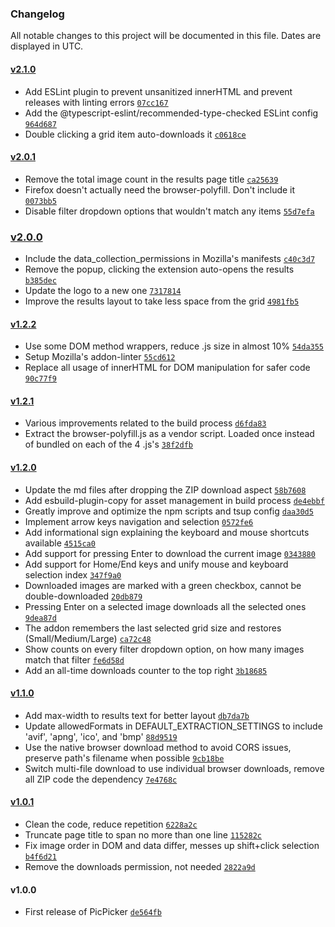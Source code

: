 ### Changelog

All notable changes to this project will be documented in this file. Dates are displayed in UTC.

#### [v2.1.0](https://github.com/flesler/picpicker/compare/v2.0.1...v2.1.0)

- Add ESLint plugin to prevent unsanitized innerHTML and prevent releases with linting errors [`07cc167`](https://github.com/flesler/picpicker/commit/07cc167cde6ddc52fb3a23e50fa121f92347476c)
- Add the @typescript-eslint/recommended-type-checked ESLint config [`964d687`](https://github.com/flesler/picpicker/commit/964d68786052956ead1cc73eeb4ff664e5864548)
- Double clicking a grid item auto-downloads it [`c0618ce`](https://github.com/flesler/picpicker/commit/c0618ce2e6ae9933611ce135dc450e03fdfddfd5)

#### [v2.0.1](https://github.com/flesler/picpicker/compare/v2.0.0...v2.0.1)

- Remove the total image count in the results page title [`ca25639`](https://github.com/flesler/picpicker/commit/ca25639b0d3b7ab3774d65aada1b90a86acfd441)
- Firefox doesn't actually need the browser-polyfill. Don't include it [`0073bb5`](https://github.com/flesler/picpicker/commit/0073bb514389adf63e78a2826ea8e51a5eee39fc)
- Disable filter dropdown options that wouldn't match any items [`55d7efa`](https://github.com/flesler/picpicker/commit/55d7efa613244c9ec50a4a5153ee559e15245d78)

### [v2.0.0](https://github.com/flesler/picpicker/compare/v1.2.2...v2.0.0)

- Include the data_collection_permissions in Mozilla's manifests [`c40c3d7`](https://github.com/flesler/picpicker/commit/c40c3d7f37dfa1146e66207bcd99b5b8efc307de)
- Remove the popup, clicking the extension auto-opens the results [`b385dec`](https://github.com/flesler/picpicker/commit/b385decf2381a4738176b436be66f7fe4c26f5c8)
- Update the logo to a new one [`7317814`](https://github.com/flesler/picpicker/commit/7317814f3f1120165dd526998fdad84b4df0ffb9)
- Improve the results layout to take less space from the grid [`4981fb5`](https://github.com/flesler/picpicker/commit/4981fb566f20f52f40112010c12a0b80cf5a6b84)

#### [v1.2.2](https://github.com/flesler/picpicker/compare/v1.2.1...v1.2.2)

- Use some DOM method wrappers, reduce .js size in almost 10% [`54da355`](https://github.com/flesler/picpicker/commit/54da355f0c29ce939ad6b286b5eb116ab1eab92d)
- Setup Mozilla's addon-linter [`55cd612`](https://github.com/flesler/picpicker/commit/55cd612a546a97775a0d36ae8d3a4182884051e6)
- Replace all usage of innerHTML for DOM manipulation for safer code [`90c77f9`](https://github.com/flesler/picpicker/commit/90c77f9f20de4d4bad47a0e096a8e3103128b9e5)

#### [v1.2.1](https://github.com/flesler/picpicker/compare/v1.2.0...v1.2.1)

- Various improvements related to the build process [`d6fda83`](https://github.com/flesler/picpicker/commit/d6fda83b8e79674a63343153a3baf502bb92450e)
- Extract the browser-polyfill.js as a vendor script. Loaded once instead of bundled on each of the 4 .js's [`38f2dfb`](https://github.com/flesler/picpicker/commit/38f2dfbf95f417cdf4bb63b9199ae7515feed97a)

#### [v1.2.0](https://github.com/flesler/picpicker/compare/v1.1.0...v1.2.0)

- Update the md files after dropping the ZIP download aspect [`58b7608`](https://github.com/flesler/picpicker/commit/58b76089b66f8b77b81293f425ff7c8ca5cf4c78)
- Add esbuild-plugin-copy for asset management in build process [`de4ebbf`](https://github.com/flesler/picpicker/commit/de4ebbfda273da4e77a8a69ec7cbdc906dae3d66)
- Greatly improve and optimize the npm scripts and tsup config [`daa30d5`](https://github.com/flesler/picpicker/commit/daa30d5e84b57eff5e303c7b4a0a36fbd48d3af5)
- Implement arrow keys navigation and selection [`0572fe6`](https://github.com/flesler/picpicker/commit/0572fe6e43a5d2cc08526f8b66e55010104c925d)
- Add informational sign explaining the keyboard and mouse shortcuts available [`4515ca0`](https://github.com/flesler/picpicker/commit/4515ca056a3689b72d7c4ef76f8bfd9f71f3edc6)
- Add support for pressing Enter to download the current image [`0343880`](https://github.com/flesler/picpicker/commit/0343880bbd1fda2d825b30805296aa8d67329755)
- Add support for Home/End keys and unify mouse and keyboard selection index [`347f9a0`](https://github.com/flesler/picpicker/commit/347f9a0e14f39af1b26d34da75cc16816661bf0c)
- Downloaded images are marked with a green checkbox, cannot be double-downloaded [`20db879`](https://github.com/flesler/picpicker/commit/20db879cc8a6abb9ff349caf85481aacec02fde5)
- Pressing Enter on a selected image downloads all the selected ones [`9dea87d`](https://github.com/flesler/picpicker/commit/9dea87d822ecb299c1008751193006407e889826)
- The addon remembers the last selected grid size and restores (Small/Medium/Large) [`ca72c48`](https://github.com/flesler/picpicker/commit/ca72c48c5be6b935be3b686ef1cfb618f2907ea2)
- Show counts on every filter dropdown option, on how many images match that filter [`fe6d58d`](https://github.com/flesler/picpicker/commit/fe6d58d0cf01e8367f40f147b8e652e963d718a8)
- Add an all-time downloads counter to the top right [`3b18685`](https://github.com/flesler/picpicker/commit/3b18685d04d2c3ce4444f08f0beab8eb14e5464e)

#### [v1.1.0](https://github.com/flesler/picpicker/compare/v1.0.1...v1.1.0)

- Add max-width to results text for better layout [`db7da7b`](https://github.com/flesler/picpicker/commit/db7da7bdbd81b4e79493d8f4d2863d455cc7d55d)
- Update allowedFormats in DEFAULT_EXTRACTION_SETTINGS to include 'avif', 'apng', 'ico', and 'bmp' [`88d9519`](https://github.com/flesler/picpicker/commit/88d951998a3d405f61fcafd5d67ff5666417c7dd)
- Use the native browser download method to avoid CORS issues, preserve path's filename when possible [`9cb18be`](https://github.com/flesler/picpicker/commit/9cb18be1cf4c27a98e24494bee98123473de706f)
- Switch multi-file download to use individual browser downloads, remove all ZIP code the dependency [`7e4768c`](https://github.com/flesler/picpicker/commit/7e4768c508393054a8a45d750caba57527a83b96)

#### [v1.0.1](https://github.com/flesler/picpicker/compare/v1.0.0...v1.0.1)

- Clean the code, reduce repetition [`6228a2c`](https://github.com/flesler/picpicker/commit/6228a2c04234659c957965861667541abbbd4223)
- Truncate page title to span no more than one line [`115282c`](https://github.com/flesler/picpicker/commit/115282c8bee8b5475223aaecd65c725870338c18)
- Fix image order in DOM and data differ, messes up shift+click selection [`b4f6d21`](https://github.com/flesler/picpicker/commit/b4f6d2111e88b5e446a23e34b3bbb964ed9a3261)
- Remove the downloads permission, not needed [`2822a9d`](https://github.com/flesler/picpicker/commit/2822a9dbfed8f838ed3ebe25b7aaaf7fba557ae8)

#### v1.0.0

- First release of PicPicker [`de564fb`](https://github.com/flesler/picpicker/commit/de564fb6566f3ae7530c47681d108277e136f256)
